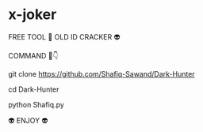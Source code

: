 # x-joker

FREE TOOL 🥳 OLD ID CRACKER 👽

COMMAND 🌺👇

git clone https://github.com/Shafiq-Sawand/Dark-Hunter

cd Dark-Hunter

python Shafiq.py


👽 ENJOY 👽

